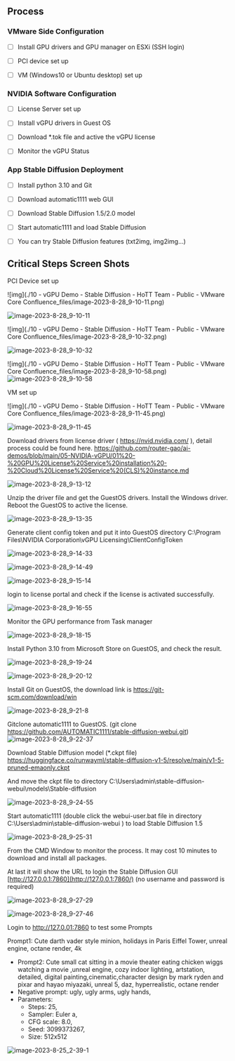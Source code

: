 ## Process

### VMware Side Configuration

- [ ] Install GPU drivers and GPU manager on ESXi (SSH login)
- [ ] PCI device set up

- [ ] VM (Windows10 or Ubuntu desktop) set up


### NVIDIA Software Configuration

- [ ] License Server set up
- [ ] Install vGPU drivers in Guest OS

- [ ] Download *.tok file and active the vGPU license

- [ ] Monitor the vGPU Status


### App Stable Diffusion Deployment

- [ ] Install python 3.10 and Git
- [ ] Download automatic1111 web GUI

- [ ] Download Stable Diffusion 1.5/2.0 model

- [ ] Start automatic1111 and load Stable Diffusion

- [ ] You can try Stable Diffusion features (txt2img, img2img...)


## Critical Steps Screen Shots

PCI Device set up

![img](./10 - vGPU Demo - Stable Diffusion - HoTT Team - Public - VMware Core Confluence_files/image-2023-8-28_9-10-11.png) 

![image-2023-8-28_9-10-11](https://github.com/router-gao/ai-demos/assets/144886373/a16c8b14-3bec-4a02-93c9-7dd43d6b4a58)


![img](./10 - vGPU Demo - Stable Diffusion - HoTT Team - Public - VMware Core Confluence_files/image-2023-8-28_9-10-32.png)

![image-2023-8-28_9-10-32](https://github.com/router-gao/ai-demos/assets/144886373/71ae367a-cdb9-4704-95ad-e3d31b177b7b)


![img](./10 - vGPU Demo - Stable Diffusion - HoTT Team - Public - VMware Core Confluence_files/image-2023-8-28_9-10-58.png)
![image-2023-8-28_9-10-58](https://github.com/router-gao/ai-demos/assets/144886373/2078e40d-ccf2-4e5a-88e6-9cfa38447181)


VM set up

![img](./10 - vGPU Demo - Stable Diffusion - HoTT Team - Public - VMware Core Confluence_files/image-2023-8-28_9-11-45.png)

![image-2023-8-28_9-11-45](https://github.com/router-gao/ai-demos/assets/144886373/909b7439-9b57-4edd-978a-8ebcda0daca8)


Download drivers from license driver ( https://nvid.nvidia.com/ ), detail process could be found here. https://github.com/router-gao/ai-demos/blob/main/05-NVIDIA-vGPU/01%20-%20GPU%20License%20Service%20installation%20-%20Cloud%20License%20Service%20(CLS)%20instance.md

![image-2023-8-28_9-13-12](https://github.com/router-gao/ai-demos/assets/144886373/3813a286-1d0b-4d62-8382-a4624c0a4821)



Unzip the driver file and get the GuestOS drivers. Install the Windows driver. Reboot the GuestOS to active the license.



![image-2023-8-28_9-13-35](https://github.com/router-gao/ai-demos/assets/144886373/f9ab4224-d59d-4b62-8e98-ff2cfb3b15f2)



Generate client config token and put it into GuestOS directory C:\Program Files\NVIDIA Corporation\vGPU Licensing\ClientConfigToken

![image-2023-8-28_9-14-33](https://github.com/router-gao/ai-demos/assets/144886373/8f69ca55-f3c7-4e0d-b7a7-1ceb0fb5890b)



![image-2023-8-28_9-14-49](https://github.com/router-gao/ai-demos/assets/144886373/6632393a-1746-4dc0-8f8f-e2f374e0ca28)



 ![image-2023-8-28_9-15-14](https://github.com/router-gao/ai-demos/assets/144886373/f1f69677-22eb-4619-b084-25b08a21d320)


login to license portal and check if the license is activated successfully.



![image-2023-8-28_9-16-55](https://github.com/router-gao/ai-demos/assets/144886373/eadc4002-fa20-4637-a736-b6c79741707e)


Monitor the GPU performance from Task manager






![image-2023-8-28_9-18-15](https://github.com/router-gao/ai-demos/assets/144886373/68be303a-f769-4421-8b26-d4f5dab04f11)




Install Python 3.10 from Microsoft Store on GuestOS, and check the result.

![image-2023-8-28_9-19-24](https://github.com/router-gao/ai-demos/assets/144886373/ca15032f-6325-4e04-ba33-a784ddf140f8)



 ![image-2023-8-28_9-20-12](https://github.com/router-gao/ai-demos/assets/144886373/c2bd2f02-07ad-4951-bec4-aee7955439a0)


Install Git on GuestOS, the download link is  https://git-scm.com/download/win 


![image-2023-8-28_9-21-8](https://github.com/router-gao/ai-demos/assets/144886373/6e3e062c-360f-4530-99ec-8a7b7be2b981)




Gitclone automatic1111 to GuestOS. (git clone https://github.com/AUTOMATIC1111/stable-diffusion-webui.git)
![image-2023-8-28_9-22-37](https://github.com/router-gao/ai-demos/assets/144886373/1eb0370a-c9bf-4bc3-9b94-19f0aa01df26)





Download Stable Diffusion model (*.ckpt file) https://huggingface.co/runwayml/stable-diffusion-v1-5/resolve/main/v1-5-pruned-emaonly.ckpt

And move the ckpt file to directory C:\Users\admin\stable-diffusion-webui\models\Stable-diffusion


![image-2023-8-28_9-24-55](https://github.com/router-gao/ai-demos/assets/144886373/c15076fd-d032-43e2-aab7-38ae6aa772bb)




Start automatic1111 (double click the webui-user.bat file in directory C:\Users\admin\stable-diffusion-webui ) to load Stable Diffusion 1.5

![image-2023-8-28_9-25-31](https://github.com/router-gao/ai-demos/assets/144886373/7ae90dd2-68d0-49ba-803c-23d20a769a1a)




From the CMD Window to monitor the process. It may cost 10 minutes to download and install all packages.

At last it will show the URL to login the Stable Diffusion GUI [http://127.0.0.1:7860](http://127.0.0.1:7860/) (no username and password is required)


![image-2023-8-28_9-27-29](https://github.com/router-gao/ai-demos/assets/144886373/890832c6-6d72-4275-b61a-348ce149c5b8)

 
![image-2023-8-28_9-27-46](https://github.com/router-gao/ai-demos/assets/144886373/b6372c74-d94a-4034-90f7-d5a783d05fb5)

Login to http://127.0.01:7860 to test some Prompts

Prompt1:  Cute darth vader style minion, holidays in Paris Eiffel Tower, unreal engine, octane render, 4k



- Prompt2: Cute small cat sitting in a movie theater eating chicken wiggs watching a movie ,unreal engine, cozy indoor lighting, artstation, detailed, digital painting,cinematic,character design by mark ryden and pixar and hayao miyazaki, unreal 5, daz, hyperrealistic, octane render
- Negative prompt: ugly, ugly arms, ugly hands,
- Parameters: 
  - Steps: 25, 
  - Sampler: Euler a, 
  - CFG scale: 8.0, 
  - Seed: 3099373267, 
  - Size: 512x512

![image-2023-8-25_2-39-1](https://github.com/router-gao/ai-demos/assets/144886373/8716d1d5-1b3c-4f6c-bb43-f13b7eac5452)

